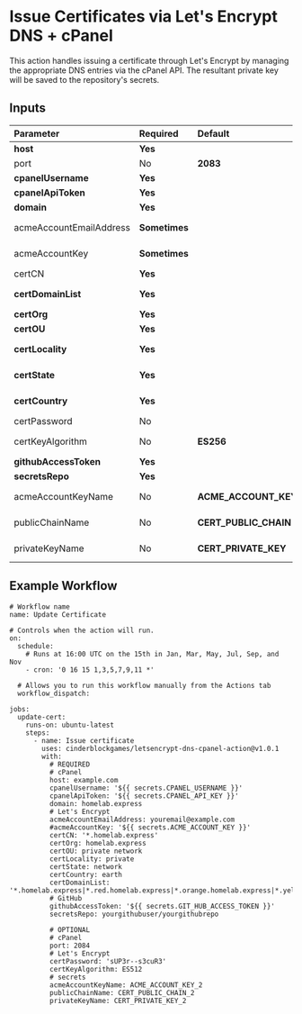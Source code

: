# Issue Certificates via Let's Encrypt DNS + cPanel
This action handles issuing a certificate through Let's Encrypt by managing the appropriate DNS entries via the cPanel API.  The resultant private key will be saved to the repository's secrets.

## Inputs
| Parameter               | Required      | Default               | Description                                                                                                                             |
| :---                    | :---          | :---                  | :---                                                                                                                                    |
| **host**                | **Yes**       |                       | Host portion of the cPanel server.                                                                                                      |
| port                    | No            | **2083**              | Port for the cPanel server.                                                                                                             |
| **cpanelUsername**      | **Yes**       |                       | Username for the cPanel server.                                                                                                         |
| **cpanelApiToken**      | **Yes**       |                       | API Token for the cPanel server.                                                                                                        |
| **domain**              | **Yes**       |                       | Domain under which to place the DNS verification on the cPanel server.                                                                  |
| acmeAccountEmailAddress | **Sometimes** |                       | The email address to associate with the account when communicating with Let's Encrypt.  REQUIRED if AcmeAccountKey is not provided.     |
| acmeAccountKey          | **Sometimes** |                       | The key associated with the account to use when communicating with Let's Encrypt.  REQUIRED if AcmeAccountEmailAddress is not provided. |
| certCN                  | **Yes**       |                       | The common name to be used for the issued certificate.                                                                                  |
| **certDomainList**      | **Yes**       |                       | The domains to be included in the issued certificate, separated by a pipe (\|) character.                                               |
| **certOrg**             | **Yes**       |                       | The organization to be included for the issued certificate.                                                                             |
| **certOU**              | **Yes**       |                       | The unit within the organization to be included for the issued certificate.                                                             |
| **certLocality**        | **Yes**       |                       | The locality in which the ogranization is located, to be included for the issued certificate.                                           |
| **certState**           | **Yes**       |                       | The state in which the ogranization is located, to be included for the issued certificate.                                              |
| **certCountry**         | **Yes**       |                       | The country in which the ogranization is located, to be included for the issued certificate.                                            |
| certPassword            | No            |                       | The password to apply to the issued PFX.                                                                                                |
| certKeyAlgorithm        | No            | **ES256**             | Algorithm to use for private key.  See options at https://github.com/fszlin/certes/blob/master/src/Certes/KeyAlgorithm.cs.              |
| **githubAccessToken**   | **Yes**       |                       | Personal Access Token with repo access for GitHub secrets access.                                                                       |
| **secretsRepo**         | **Yes**       |                       | Repo in which to store outputs from this Action.                                                                                        |
| acmeAccountKeyName      | No            | **ACME_ACCOUNT_KEY**  | Name to use when saving the ACME account key as a secret in SecretsRepo.                                                                |
| publicChainName         | No            | **CERT_PUBLIC_CHAIN** | Name to use when saving the certificate's public chain as a secret in SecretsRepo.                                                      |
| privateKeyName          | No            | **CERT_PRIVATE_KEY**  | Name to use when saving the certificate's private key as a secret in SecretsRepo.                                                       |

## Example Workflow
```
# Workflow name
name: Update Certificate

# Controls when the action will run.
on:
  schedule:
    # Runs at 16:00 UTC on the 15th in Jan, Mar, May, Jul, Sep, and Nov
    - cron: '0 16 15 1,3,5,7,9,11 *'

  # Allows you to run this workflow manually from the Actions tab
  workflow_dispatch:

jobs:
  update-cert:
    runs-on: ubuntu-latest
    steps:
      - name: Issue certificate
        uses: cinderblockgames/letsencrypt-dns-cpanel-action@v1.0.1
        with:
          # REQUIRED
          # cPanel
          host: example.com
          cpanelUsername: '${{ secrets.CPANEL_USERNAME }}'
          cpanelApiToken: '${{ secrets.CPANEL_API_KEY }}'
          domain: homelab.express
          # Let's Encrypt
          acmeAccountEmailAddress: youremail@example.com
          #acmeAccountKey: '${{ secrets.ACME_ACCOUNT_KEY }}'
          certCN: '*.homelab.express'
          certOrg: homelab.express
          certOU: private network
          certLocality: private
          certState: network
          certCountry: earth
          certDomainList: '*.homelab.express|*.red.homelab.express|*.orange.homelab.express|*.yellow.homelab.express'
          # GitHub
          githubAccessToken: '${{ secrets.GIT_HUB_ACCESS_TOKEN }}'
          secretsRepo: yourgithubuser/yourgithubrepo

          # OPTIONAL
          # cPanel
          port: 2084
          # Let's Encrypt
          certPassword: 'sUP3r--s3cuR3'
          certKeyAlgorithm: ES512
          # secrets
          acmeAccountKeyName: ACME_ACCOUNT_KEY_2
          publicChainName: CERT_PUBLIC_CHAIN_2
          privateKeyName: CERT_PRIVATE_KEY_2
```
